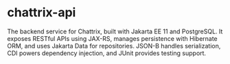 # chattrix-api
The backend service for Chattrix, built with Jakarta EE 11 and PostgreSQL. It exposes RESTful APIs using JAX-RS, manages persistence with Hibernate ORM, and uses Jakarta Data for repositories. JSON-B handles serialization, CDI powers dependency injection, and JUnit provides testing support.
